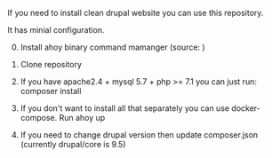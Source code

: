 If you need to install clean drupal website you can use this repository.

It has minial configuration.

0) Install ahoy binary command mamanger (source: )

1) Clone repository

2) If you have apache2.4 + mysql 5.7 + php >= 7.1 you can just run: composer install

3) If you don't want to install all that separately you can use docker-compose. Run ahoy up 

4) If you need to change drupal version then update composer.json (currently drupal/core is 9.5)
